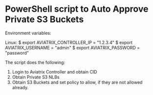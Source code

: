# PowerShell script to Auto Approve Private S3 Buckets

Environment variables:

Linux:
$ export AVIATRIX_CONTROLLER_IP = "1.2.3.4"
$ export AVIATRIX_USERNAME = "admin"
$ export AVIATRIX_PASSWORD = "password"

The script does the following:

1. Login to Aviatrix Controller and obtain CID
2. Obtain Private S3 NLBs 
3. Obtain S3 Buckets and set policy to allow, if they are not allowed already.
